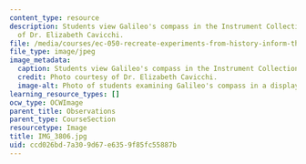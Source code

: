 ```yaml
---
content_type: resource
description: Students view Galileo's compass in the Instrument Collection. Photo courtesy
  of Dr. Elizabeth Cavicchi.
file: /media/courses/ec-050-recreate-experiments-from-history-inform-the-future-from-the-past-galileo-january-iap-2010/ccd026bd7a309d67e6359f85fc55887b_IMG_3806.jpg
file_type: image/jpeg
image_metadata:
  caption: Students view Galileo's compass in the Instrument Collection.
  credit: Photo courtesy of Dr. Elizabeth Cavicchi.
  image-alt: Photo of students examining Galileo's compass in a display.
learning_resource_types: []
ocw_type: OCWImage
parent_title: Observations
parent_type: CourseSection
resourcetype: Image
title: IMG_3806.jpg
uid: ccd026bd-7a30-9d67-e635-9f85fc55887b
---
```

